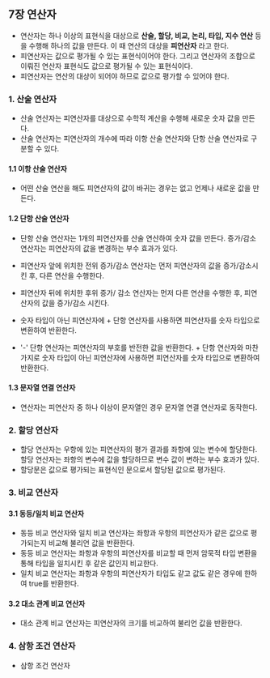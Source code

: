 ## 7장 연산자
- 연산자는 하나 이상의 표현식을 대상으로 **산술, 할당, 비교, 논리, 타입, 지수 연산** 등을 수행해 하나의 값을 만든다. 이 때 연산의 대상을 **피연산자** 라고 한다.
- 피연산자는 값으로 평가될 수 있는 표현식이어야 한다. 그리고 연산자의 조합으로 이뤄진 연산자 표현식도 값으로 평가될 수 있는 표현식이다.
- 피연산자는 연산의 대상이 되어야 하므로 값으로 평가할 수 있어야 한다.

### 1. 산술 연산자
- 산술 연산자는 피연산자를 대상으로 수학적 계산을 수행해 새로운 숫자 값을 만든다.
- 산술 연산자는 피연산자의 개수에 따라 이항 산술 연산자와 단항 산술 연산자로 구분할 수 있다.

#### 1.1 이항 산술 연산자
- 어떤 산술 연산을 해도 피연산자의 값이 바귀는 경우는 없고 언제나 새로운 값을 만든다.

#### 1.2 단항 산술 연산자
- 단항 산술 연산자는 1개의 피연산자를 산술 연산하여 숫자 값을 만든다.
증가/감소 연산자는 피연산자의 값을 변경하는 부수 효과가 있다.

- 피연산자 앞에 위치한 전위 증가/감소 연산자는 먼저 피연산자의 값을 증가/감소시킨 후, 다른 연산을 수행한다.
- 피연산자 뒤에 위치한 후위 증가/ 감소 연산자는 먼저 다른 연산을 수행한 후, 피연산자의 값을 증가/감소 시킨다.

- 숫자 타입이 아닌 피연산자에 + 단항 연산자를 사용하면 피연산자를 숫자 타입으로 변환하여 반환한다.

- '-' 단항 연산자는 피연산자의 부호를 반전한 값을 반환한다. + 단항 연산자와 마찬가지로 숫자 타입이 아닌 피연산자에 사용하면 피연산자를 숫자 타입으로 변환하여 반환한다.

#### 1.3 문자열 연결 연산자
- 연산자는 피연산자 중 하나 이상이 문자열인 경우 문자열 연결 연산자로 동작한다.

### 2. 할당 연산자
- 할당 연산자는 우항에 있는 피연산자의 평가 결과를 좌항에 있는 변수에 할당한다. 할당 연산자는 좌항의 변수에 값을 할당하므로 변수 값이 변하는 부수 효과가 있다.
- 할당문은 값으로 평가되는 표현식인 문으로서 할당된 값으로 평가된다.

### 3. 비교 연산자
#### 3.1 동등/일치 비교 연산자
- 동등 비교 연산자와 일치 비교 연산자는 좌항과 우항의 피연산자가 같은 값으로 평가되는지 비교해 불리언 값을 반환한다.
- 동등 비교 연산자는 좌항과 우항의 피연산자를 비교할 때 먼저 암묵적 타입 변환을 통해 타입을 일치시킨 후 같은 값인지 비교한다.
- 일치 비교 연산자는 좌항과 우항의 피연산자가 타입도 같고 값도 같은 경우에 한하여 true를 반환한다.

#### 3.2 대소 관계 비교 연산자
- 대소 관계 비교 연산자는 피연산자의 크기를 비교하여 불리언 값을 반환한다.

### 4. 삼항 조건 연산자
- 삼항 조건 연산자 